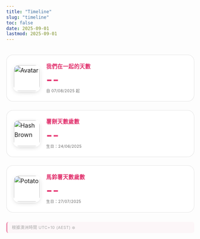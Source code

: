 ```yaml
---
title: "Timeline"
slug: "timeline"
toc: false
date: 2025-09-01
lastmod: 2025-09-01
---
```


<div class="days-page">
  <div class="days-cards">
    <div class="d-card couple">
      <img src="/images/timeline/gf-avatar.jpg" alt="Avatar" class="avatar">
      <div class="d-content">
        <h3 data-i18n="coupleTitle">我們在一起的天數</h3>
        <p class="d-num" id="togetherDays">--</p>
        <p class="d-start" data-i18n="since">自 07/08/2025 起</p>
      </div>
    </div>
    <div class="d-card pet">
      <img src="/images/timeline/hashbrown.jpg" alt="Hash Brown" class="pet-img">
      <div class="d-content">
        <h3 data-i18n="hashTitle">薯餅天數歲數</h3>
        <p class="d-num" id="hashDays">--</p>
        <p class="d-start" data-i18n="hashSince">生日：24/06/2025</p>
      </div>
    </div>
    <div class="d-card pet">
      <img src="/images/timeline/potato.jpg" alt="Potato" class="pet-img">
      <div class="d-content">
        <h3 data-i18n="potatoTitle">馬鈴薯天數歲數</h3>
        <p class="d-num" id="potatoDays">--</p>
        <p class="d-start" data-i18n="potatoSince">生日：27/07/2025</p>
      </div>
    </div>
  </div>
  <blockquote class="tz-note" data-i18n="tzNote">根據澳洲時間 UTC+10 (AEST) ❄️</blockquote>
</div>

<style>
.days-page{
  max-width:980px;
  margin:0 auto;
  padding:1.2rem 0 2.5rem;
  font-size:1rem;
  line-height:1.55;
}
.days-cards{
  display:grid;
  grid-template-columns:repeat(auto-fit,minmax(260px,1fr));
  gap:1.4rem;
}
.d-card{
  position:relative;
  padding:1.1rem 1.05rem 1.2rem;
  border:1px solid rgba(0,0,0,.1);
  border-radius:18px;
  background:rgba(255,255,255,.82);
  backdrop-filter:blur(6px);
  display:flex;
  gap:.95rem;
  align-items:center;
  overflow:hidden;
  transition:background .28s,border-color .28s,transform .25s,box-shadow .28s;
}
body.dark .d-card{
  border-color:rgba(255,255,255,.16);
  background:rgba(42,42,46,.78);
}
.d-card:hover{
  transform:translateY(-4px);
  box-shadow:0 10px 28px -10px rgba(0,0,0,.28);
  border-color:var(--hb-active,#e1306c);
  background:rgba(255,255,255,.95);
}
body.dark .d-card:hover{
  background:rgba(58,58,64,.9);
  box-shadow:0 14px 34px -14px rgba(0,0,0,.65);
}
.d-card img.avatar,
.d-card img.pet-img{
  width:70px;
  height:70px;
  object-fit:cover;
  border-radius:16px;
  flex:0 0 70px;
  box-shadow:0 4px 14px -6px rgba(0,0,0,.3);
  border:2px solid rgba(255,255,255,.85);
}
body.dark .d-card img.avatar,
body.dark .d-card img.pet-img{
  border-color:rgba(255,255,255,.25);
}
.d-content h3{
  margin:.1rem 0 .4rem;
  font-size:.9rem;
  letter-spacing:.5px;
  font-weight:600;
  color:var(--hb-active,#e1306c);
}
body.dark .d-content h3{color:#ff81af;}
.d-num{
  font-size:2.2rem;
  font-weight:700;
  margin:0 0 .25rem;
  letter-spacing:1px;
  line-height:1.05;
  background:linear-gradient(90deg,var(--hb-active,#e1306c),#ff7aa5);
  -webkit-background-clip:text;
  color:transparent;
}
body.dark .d-num{
  background:linear-gradient(90deg,#ff8fb8,#ffa7c9);
  -webkit-background-clip:text;
  color:transparent;
}
.d-start{
  margin:0;
  font-size:.65rem;
  letter-spacing:.4px;
  opacity:.65;
}
.tz-note{
  margin:1.6rem 0 0;
  font-size:.68rem;
  letter-spacing:.45px;
  opacity:.55;
  border-left:3px solid var(--hb-active,#e1306c);
  padding:.4rem .75rem;
  background:rgba(225,48,108,.06);
  border-radius:6px;
}
body.dark .tz-note{
  background:rgba(225,48,108,.18);
  opacity:.65;
}
@media (max-width:640px){
  .d-card{
    padding:.95rem .9rem 1rem;
    border-radius:16px;
  }
  .d-card img.avatar,
  .d-card img.pet-img{
    width:60px;height:60px;flex:0 0 60px;border-radius:12px;
  }
  .d-num{font-size:1.9rem;}
}
@media (prefers-reduced-motion:reduce){
  .d-card{transition:none;}
  .d-card:hover{transform:none;box-shadow:0 6px 18px -10px rgba(0,0,0,.25);}
}
</style>

<script>
(function(){
  const lang=(document.documentElement.lang||'').toLowerCase();
  const t={
    zh:{
      coupleTitle:'我們在一起的天數',
      since:'自 07/08/2025 起',
      hashTitle:'薯餅天數歲數',
      hashSince:'生日：24/06/2025',
      potatoTitle:'馬鈴薯天數歲數',
      potatoSince:'生日：27/07/2025',
      tzNote:'根據澳洲時間 UTC+10 (AEST) ❄️'
    },
    en:{
      coupleTitle:'Days Together',
      since:'Since 07/08/2025',
      hashTitle:'Hash Brown Age (days)',
      hashSince:'Birthday: 24/06/2025',
      potatoTitle:'Potato Age (days)',
      potatoSince:'Birthday: 27/07/2025',
      tzNote:'Based on Australia time UTC+10 (AEST) ❄️'
    }
  };
  const dict=lang.startsWith('zh')?t.zh:t.en;
  document.querySelectorAll('[data-i18n]').forEach(el=>{
    const k=el.getAttribute('data-i18n');
    if(dict[k]) el.textContent=dict[k];
  });

  // AEST 計算（UTC+10，忽略夏令時間）
  const AEST_OFFSET_HOURS = 10;
  const MS_DAY = 86400000;
  const parseDMY = (str)=> {
    const [d,m,y]=str.split('/').map(Number);
    return {d,m,y};
  };
  const makeAESTDate = (y,m,d)=>{
    // 以 UTC 基準 +10h，再取該 AEST 日的 UTC 中午避免時差邊界
    return new Date(Date.UTC(y,m-1,d,10,0,0));
  };
  const inclusiveDays = (startStr)=>{
    const {d,m,y}=parseDMY(startStr);
    const start = makeAESTDate(y,m,d);
    const nowUTC = Date.now();
    const nowAEST = new Date(nowUTC + AEST_OFFSET_HOURS*3600*1000);
    const todayAEST = makeAESTDate(nowAEST.getUTCFullYear(), nowAEST.getUTCMonth()+1, nowAEST.getUTCDate());
    return Math.floor((todayAEST - start)/MS_DAY)+1;
  };
  const setNum=(id,dateStr)=>{
    const el=document.getElementById(id);
    if(el) el.textContent=inclusiveDays(dateStr).toLocaleString();
  };
  setNum('togetherDays','07/08/2025');
  setNum('hashDays','24/06/2025');
  setNum('potatoDays','27/07/2025');
})();
</script>

<!-- 圖片請放到 /static/images/timeline/：
     gf-avatar.jpg, hashbrown.jpg, potato.jpg -->
